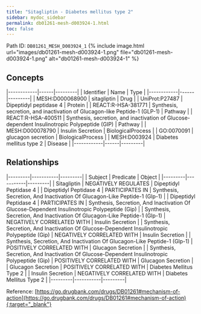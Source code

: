 ```yaml
---
title: "Sitagliptin - Diabetes mellitus type 2"
sidebar: mydoc_sidebar
permalink: db01261-mesh-d003924-1.html
toc: false 
---
```



Path ID: `DB01261_MESH_D003924_1`
{% include image.html url="images/db01261-mesh-d003924-1.png" file="db01261-mesh-d003924-1.png" alt="db01261-mesh-d003924-1" %}

## Concepts

|------------|------|---------|
| Identifier | Name | Type    |
|------------|------|---------|
| MESH:D000068900 | sitagliptin | Drug |
| UniProt:P27487 | Dipeptidyl peptidase 4 | Protein |
| REACT:R-HSA-381771 | Synthesis, secretion, and inactivation of Glucagon-like Peptide-1 (GLP-1) | Pathway |
| REACT:R-HSA-400511 | Synthesis, secretion, and inactivation of Glucose-dependent Insulinotropic Polypeptide (GIP) | Pathway |
| MESH:D000078790 | Insulin Secretion | BiologicalProcess |
| GO:0070091 | glucagon secretion | BiologicalProcess |
| MESH:D003924 | Diabetes mellitus type 2 | Disease |
|------------|------|---------|

## Relationships

|---------|-----------|---------|
| Subject | Predicate | Object  |
|---------|-----------|---------|
| Sitagliptin | NEGATIVELY REGULATES | Dipeptidyl Peptidase 4 |
| Dipeptidyl Peptidase 4 | PARTICIPATES IN | Synthesis, Secretion, And Inactivation Of Glucagon-Like Peptide-1 (Glp-1) |
| Dipeptidyl Peptidase 4 | PARTICIPATES IN | Synthesis, Secretion, And Inactivation Of Glucose-Dependent Insulinotropic Polypeptide (Gip) |
| Synthesis, Secretion, And Inactivation Of Glucagon-Like Peptide-1 (Glp-1) | NEGATIVELY CORRELATED WITH | Insulin Secretion |
| Synthesis, Secretion, And Inactivation Of Glucose-Dependent Insulinotropic Polypeptide (Gip) | NEGATIVELY CORRELATED WITH | Insulin Secretion |
| Synthesis, Secretion, And Inactivation Of Glucagon-Like Peptide-1 (Glp-1) | POSITIVELY CORRELATED WITH | Glucagon Secretion |
| Synthesis, Secretion, And Inactivation Of Glucose-Dependent Insulinotropic Polypeptide (Gip) | POSITIVELY CORRELATED WITH | Glucagon Secretion |
| Glucagon Secretion | POSITIVELY CORRELATED WITH | Diabetes Mellitus Type 2 |
| Insulin Secretion | NEGATIVELY CORRELATED WITH | Diabetes Mellitus Type 2 |
|---------|-----------|---------|

Reference: [https://go.drugbank.com/drugs/DB01261#mechanism-of-action](https://go.drugbank.com/drugs/DB01261#mechanism-of-action){:target="_blank"}